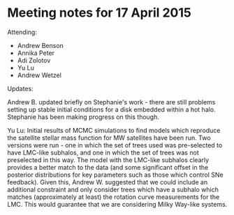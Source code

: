 Meeting notes for 17 April 2015
==================================

Attending:
- Andrew Benson
- Annika Peter
- Adi Zolotov
- Yu Lu
- Andrew Wetzel

Updates:

Andrew B. updated briefly on Stephanie's work - there are still problems
setting up stable initial conditions for a disk embedded within a hot
halo. Stephanie has been making progress on this though.

Yu Lu: Initial results of MCMC simulations to find models which
reproduce the satellite stellar mass function for MW satellites have
been run. Two versions were run - one in which the set of trees used was
pre-selected to have LMC-like subhalos, and one in which the set of
trees was not preselected in this way. The model with the LMC-like
subhalos clearly provides a better match to the data (and some
significant offset in the posterior distributions for key parameters
such as those which control SNe feedback). Given this, Andrew
W. suggested that we could include an additional constraint and only
consider trees which have a subhalo which matches (approximately at
least) the rotation curve measurements for the LMC. This would guarantee
that we are considering Milky Way-like systems.
